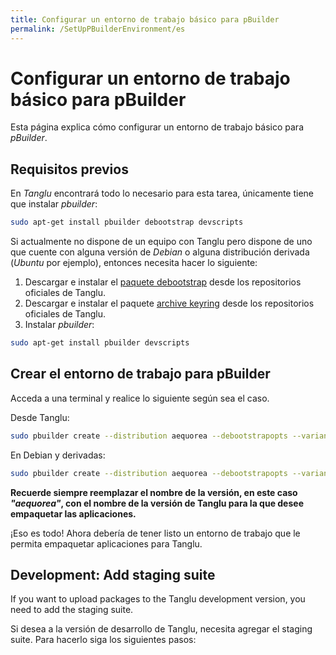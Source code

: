 ```yaml
---
title: Configurar un entorno de trabajo básico para pBuilder
permalink: /SetUpPBuilderEnvironment/es
---
```


# Configurar un entorno de trabajo básico para pBuilder

Esta página explica cómo configurar un entorno de trabajo básico para _pBuilder_.

## Requisitos previos

En _Tanglu_ encontrará todo lo necesario para esta tarea, únicamente tiene que instalar _pbuilder_:

``` bash
sudo apt-get install pbuilder debootstrap devscripts
```

Si actualmente no dispone de un equipo con Tanglu pero dispone de uno que cuente con alguna versión de _Debian_ o alguna distribución derivada (_Ubuntu_ por ejemplo), entonces necesita hacer lo siguiente:

  1. Descargar e instalar el [paquete debootstrap](http://archive.tanglu.org/tanglu/pool/main/d/debootstrap/) desde los repositorios oficiales de Tanglu.
  2. Descargar e instalar el paquete [archive keyring](http://archive.tanglu.org/tanglu/pool/main/t/tanglu-archive-keyring/) desde los repositorios oficiales de Tanglu.
  3. Instalar _pbuilder_:


``` bash
sudo apt-get install pbuilder devscripts
```

## Crear el entorno de trabajo para pBuilder

Acceda a una terminal y realice lo siguiente según sea el caso.

Desde Tanglu:

``` bash
sudo pbuilder create --distribution aequorea --debootstrapopts --variant=buildd
```

En Debian y derivadas:

``` bash
sudo pbuilder create --distribution aequorea --debootstrapopts --variant=buildd --mirror http://archive.tanglu.org/tanglu --debootstrapopts "--keyring=/usr/share/keyrings/tanglu-archive-keyring.gpg"
```

**Recuerde siempre reemplazar el nombre de la versión, en este caso _"aequorea"_, con el nombre de la versión de Tanglu para la que desee empaquetar las aplicaciones.**

¡Eso es todo! Ahora debería de tener listo un entorno de trabajo que le permita empaquetar aplicaciones para Tanglu.

## Development: Add staging suite

If you want to upload packages to the Tanglu development version, you need to add the staging suite.

Si desea a la versión de desarrollo de Tanglu, necesita agregar el staging suite. Para hacerlo siga los siguientes pasos:

